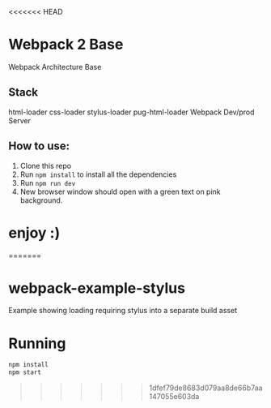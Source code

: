 <<<<<<< HEAD
# Webpack 2 Base

Webpack Architecture Base

## Stack
html-loader
css-loader
stylus-loader
pug-html-loader
Webpack Dev/prod Server


## How to use:

1. Clone this repo
2. Run `npm install` to install all the dependencies
3. Run `npm run dev`
4. New browser window should open with a green text on pink background.

# enjoy :)
=======
# webpack-example-stylus

Example showing loading requiring stylus into a separate build asset

# Running

```bash
npm install
npm start
```
>>>>>>> 1dfef79de8683d079aa8de66b7aa147055e603da
